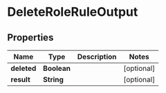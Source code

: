 

# DeleteRoleRuleOutput


## Properties

Name | Type | Description | Notes
------------ | ------------- | ------------- | -------------
**deleted** | **Boolean** |  |  [optional]
**result** | **String** |  |  [optional]



